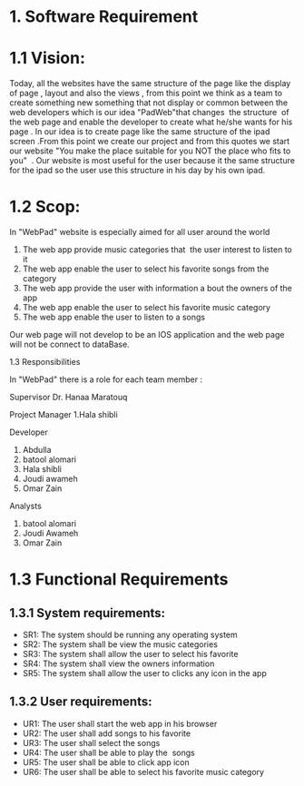 # 1. Software Requirement

# 1.1 Vision:
Today, all the websites have the same structure of the page like the display of page , layout and also the views , from this point we think as a team to create something new something that not display or common between the web developers which is our idea "PadWeb"that changes  the structure  of the web page and enable the developer to create what he/she wants for his page . In our idea is to create page like the same structure of the ipad screen .From this point we create our project and from this quotes we start our website "You make the place suitable for you NOT the place who fits to you"  . Our website is most useful for the user because it the same structure for the ipad so the user use this structure in his day by his own ipad.

# 1.2 Scop:
In "WebPad" website is especially aimed for all user around the world

1. The web app provide music categories that  the user interest to listen to it
2. The web app enable the user to select his favorite songs from the category
3. The web app provide the user with information a bout the owners of the app 
4. The web app enable the user to select his favorite music category
5. The web app enable the user to listen to a songs

Our web page will not develop to be an IOS application and the web page will not be connect to dataBase.

1.3 Responsibilities

In "WebPad" there is a role for each team member :

Supervisor
Dr. Hanaa Maratouq

Project Manager
1.Hala shibli

Developer
1. Abdulla 
2. batool alomari
3. Hala shibli
4. Joudi awameh
5. Omar Zain

Analysts
1. batool alomari
2. Joudi Awameh
3. Omar Zain

# 1.3 Functional Requirements

## 1.3.1 System requirements:

- SR1: The system should be running any operating system
- SR2: The system shall be view the music categories 
- SR3: The system shall allow the user to select his favorite
- SR4: The system shall view the owners information
- SR5: The system shall allow the user to clicks any icon in the app

## 1.3.2 User requirements:

- UR1: The user shall start the web app in his browser
- UR2: The user shall add songs to his favorite
- UR3: The user shall select the songs
- UR4: The user shall be able to play the  songs
- UR5: The user shall be able to click app icon
- UR6: The user shall be able to select his favorite music category


